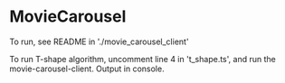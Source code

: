 # MovieCarousel

To run, see README in './movie_carousel_client'


To run T-shape algorithm, uncomment line 4 in 't_shape.ts', and run the movie-carousel-client. Output in console.


